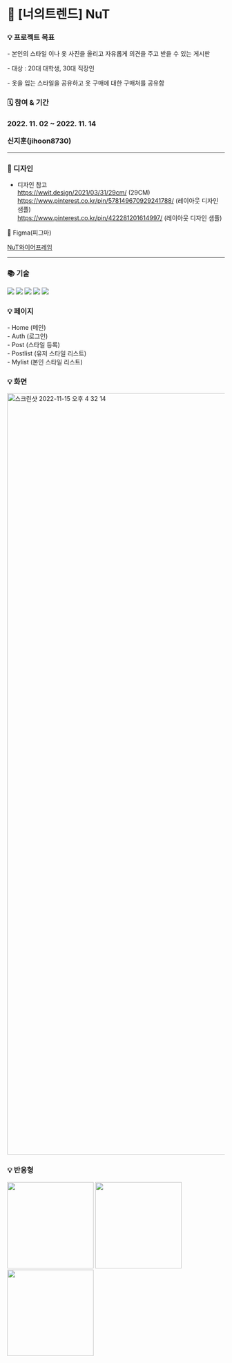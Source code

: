 <h1>🧢 [너의트렌드] NuT</h1>
<h3>💡 프로젝트 목표</h3>

<p> - 본인의 스타일 이나 옷 사진을 올리고 자유롭게 의견을 주고 받을 수 있는 게시판</p>
<p> - 대상 : 20대 대학생, 30대 직장인</p>
<p> - 옷을 입는 스타일을 공유하고 옷 구매에 대한 구매처를 공유함</p>

<h3>🗓 참여 & 기간<h3>

<p>2022. 11. 02 ~ 2022. 11. 14</p>
<p>신지훈(jihoon8730)</p>

<hr />

<h3>🌈 디자인</h3>

- 디자인 참고<br />
  https://wwit.design/2021/03/31/29cm/ (29CM)<br />
  https://www.pinterest.co.kr/pin/578149670929241788/ (레이아웃 디자인 샘플)<br />
  https://www.pinterest.co.kr/pin/422281201614997/ (레이아웃 디자인 샘플)

🌈 Figma(피그마)

[NuT와이어프레임](https://www.figma.com/file/G99c5ynwPsde6v10PLoZbV/NuT-%EC%99%80%EC%9D%B4%EC%96%B4%ED%94%84%EB%A0%88%EC%9E%84?node-id=0%3A1&t=R7FfDkpq1mCjV7Y7-1)

<hr />

<h3>📚 기술 </h3>
<div>
  <img src="https://img.shields.io/badge/HTML5-red?style=for-the-badge&logo=HTML5&logoColor=white">
  <img src="https://img.shields.io/badge/Sass-pink?style=for-the-badge&logo=Sass&logoColor=white">
  <img src="https://img.shields.io/badge/Javascript-yellow?style=for-the-badge&logo=Javascript&logoColor=white">
  <img src="https://img.shields.io/badge/React-skyblue?style=for-the-badge&logo=React&logoColor=white">
  <img src="https://img.shields.io/badge/Firebase-orange?style=for-the-badge&logo=Firebase&logoColor=white">
</div>

<h3>💡 페이지</h3>
- Home (메인) <br />
- Auth (로그인) <br />
- Post (스타일 등록) <br />
- Postlist (유저 스타일 리스트) <br />
- Mylist (본인 스타일 리스트)

<h3>💡 화면 </h3>
<img width="1765" alt="스크린샷 2022-11-15 오후 4 32 14" src="https://user-images.githubusercontent.com/88140865/201857597-3ae45f43-d285-4a3b-bccd-f9db28b439b3.png">
<h3>💡 반응형 </h3>
<div>
  <img src="https://user-images.githubusercontent.com/88140865/201858290-1680d4f4-c516-4aab-8c3b-f69fe625d6f8.png" width="200px" />
  <img src="https://user-images.githubusercontent.com/88140865/201858356-fb956e68-a3dd-4033-9520-5c74789d6638.png" width="200px" />
  <img src="https://user-images.githubusercontent.com/88140865/201858370-18b80d17-baf5-45ca-bc55-3e97c6fea1e7.png" width="200px" />
</div>
